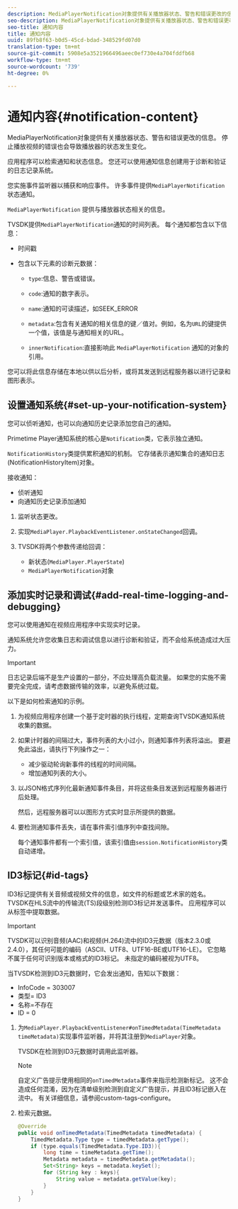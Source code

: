 ```yaml
---
description: MediaPlayerNotification对象提供有关播放器状态、警告和错误更改的信息。 停止播放视频的错误也会导致播放器的状态发生变化。
seo-description: MediaPlayerNotification对象提供有关播放器状态、警告和错误更改的信息。 停止播放视频的错误也会导致播放器的状态发生变化。
seo-title: 通知内容
title: 通知内容
uuid: 89fb8f63-b0d5-45cd-bdad-348529fd07d0
translation-type: tm+mt
source-git-commit: 5908e5a3521966496aeec0ef730e4a704fddfb68
workflow-type: tm+mt
source-wordcount: '739'
ht-degree: 0%

---
```



# 通知内容{#notification-content}

MediaPlayerNotification对象提供有关播放器状态、警告和错误更改的信息。 停止播放视频的错误也会导致播放器的状态发生变化。

应用程序可以检索通知和状态信息。 您还可以使用通知信息创建用于诊断和验证的日志记录系统。

您实施事件监听器以捕获和响应事件。 许多事件提供`MediaPlayerNotification`状态通知。

`MediaPlayerNotification` 提供与播放器状态相关的信息。

TVSDK提供`MediaPlayerNotification`通知的时间列表。 每个通知都包含以下信息：

* 时间戳
* 包含以下元素的诊断元数据：

   * `type`:信息、警告或错误。
   * `code`:通知的数字表示。
   * `name`:通知的可读描述，如SEEK_ERROR
   * `metadata`:包含有关通知的相关信息的键／值对。例如，名为`URL`的键提供一个值，该值是与通知相关的URL。

   * `innerNotification`:直接影响此 `MediaPlayerNotification` 通知的对象的引用。

您可以将此信息存储在本地以供以后分析，或将其发送到远程服务器以进行记录和图形表示。

## 设置通知系统{#set-up-your-notification-system}

您可以侦听通知，也可以向通知历史记录添加您自己的通知。

Primetime Player通知系统的核心是`Notification`类，它表示独立通知。

`NotificationHistory`类提供累积通知的机制。 它存储表示通知集合的通知日志(NotificationHistoryItem)对象。

接收通知：

* 侦听通知
* 向通知历史记录添加通知

1. 监听状态更改。
1. 实现`MediaPlayer.PlaybackEventListener.onStateChanged`回调。
1. TVSDK将两个参数传递给回调：

   * 新状态(`MediaPlayer.PlayerState`)
   * `MediaPlayerNotification`对象

## 添加实时记录和调试{#add-real-time-logging-and-debugging}

您可以使用通知在视频应用程序中实现实时记录。

通知系统允许您收集日志和调试信息以进行诊断和验证，而不会给系统造成过大压力。

>[!IMPORTANT]
>
>日志记录后端不是生产设置的一部分，不应处理高负载流量。 如果您的实施不需要完全完成，请考虑数据传输的效率，以避免系统过载。

以下是如何检索通知的示例。

1. 为视频应用程序创建一个基于定时器的执行线程，定期查询TVSDK通知系统收集的数据。

1. 如果计时器的间隔过大，事件列表的大小过小，则通知事件列表将溢出。 要避免此溢出，请执行下列操作之一：

   * 减少驱动轮询新事件的线程的时间间隔。
   * 增加通知列表的大小。

1. 以JSON格式序列化最新通知事件条目，并将这些条目发送到远程服务器进行后处理。

   然后，远程服务器可以以图形方式实时显示所提供的数据。
1. 要检测通知事件丢失，请在事件索引值序列中查找间隙。

   每个通知事件都有一个索引值，该索引值由`session.NotificationHistory`类自动递增。

## ID3标记{#id-tags}

ID3标记提供有关音频或视频文件的信息，如文件的标题或艺术家的姓名。 TVSDK在HLS流中的传输流(TS)段级别检测ID3标记并发送事件。 应用程序可以从标签中提取数据。

>[!IMPORTANT]
>
>TVSDK可以识别音频(AAC)和视频(H.264)流中的ID3元数据（版本2.3.0或2.4.0），其任何可能的编码（ASCII、UTF8、UTF16-BE或UTF16-LE）。 它忽略不属于任何可识别版本或格式的ID3标记。 未指定的编码被视为UTF8。

当TVSDK检测到ID3元数据时，它会发出通知，告知以下数据：

* InfoCode = 303007
* 类型= ID3
* 名称=不存在
* ID = 0

1. 为`MediaPlayer.PlaybackEventListener#onTimedMetadata(TimeMetadata timeMetadata)`实现事件监听器，并将其注册到`MediaPlayer`对象。

   TVSDK在检测到ID3元数据时调用此监听器。

   >[!NOTE]
   >
   >自定义广告提示使用相同的`onTimedMetadata`事件来指示检测新标记。 这不会造成任何混淆，因为在清单级别检测到自定义广告提示，并且ID3标记嵌入在流中。 有关详细信息，请参阅custom-tags-configure。

1. 检索元数据。

   ```java
   @Override 
   public void onTimedMetadata(TimedMetadata timedMetadata) { 
       TimedMetadata.Type type = timedMetadata.getType(); 
       if (type.equals(TimedMetadata.Type.ID3)){ 
           long time = timeMetadata.getTime(); 
           Metadata metadata = timedMetadata.getMetadata(); 
           Set<String> keys = metadata.keySet(); 
           for (String key : keys){ 
               String value = metadata.getValue(key); 
           } 
       } 
   }
   ```
